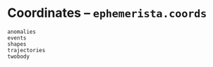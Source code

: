 # Coordinates – `ephemerista.coords`

```{toctree}
anomalies
events
shapes
trajectories
twobody
```
